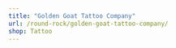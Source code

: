 ```yaml
---
title: "Golden Goat Tattoo Company"
url: /round-rock/golden-goat-tattoo-company/
shop: Tattoo
---
```

